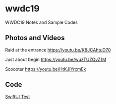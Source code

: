 # wwdc19
WWDC19 Notes and Sample Codes

## Photos and Videos

Raid at the entrance
https://youtu.be/K8JCAhtuD70

Just about begin
https://youtu.be/wuzTUZQyZ1M

Scoooter
https://youtu.be/HtKJiYrcmEk

## Code

[SwiftUI Test](https://github.com/kiichi/wwdc19/tree/master/day2/SwiftUITest)



